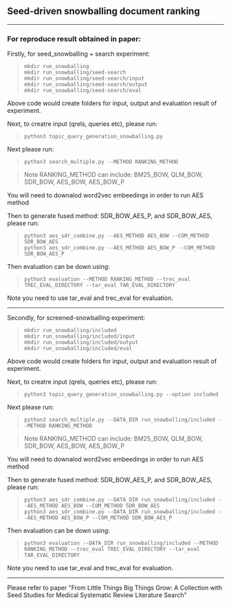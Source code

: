 ## Seed-driven snowballing document ranking

***

### For reproduce result obtained in paper:

Firstly, for seed_snowballing + search experiment:

> `mkdir run_snowballing`<br>
> `mkdir run_snowballing/seed-search`<br>
> `mkdir run_snowballing/seed-search/input` <br>
> `mkdir run_snowballing/seed-search/output` <br>
> `mkdir run_snowballing/seed-search/eval` <br>

Above code would create folders for input, output and evaluation result of experiment.

Next, to creatre input (qrels, queries etc), please run:

> `python3 topic_query_generation_snowballing.py` <br>

Next please run:

> `python3 search_multiple.py --METHOD RANKING_METHOD`<br>

> Note RANKING_METHOD can include: BM25_BOW, QLM_BOW, SDR_BOW, AES_BOW, AES_BOW_P

You will need to downalod word2vec embeedings in order to run AES method

Then to generate fused method: SDR_BOW_AES_P, and SDR_BOW_AES, please run:

> `python3 aes_sdr_combine.py --AES_METHOD AES_BOW --COM_METHOD SDR_BOW_AES` <br>
> `python3 aes_sdr_combine.py --AES_METHOD AES_BOW_P --COM_METHOD SDR_BOW_AES_P`

Then evaluation can be down using:
> `python3 evaluation --METHOD RANKING_METHOD --trec_eval TREC_EVAL_DIRECTORY --tar_eval TAR_EVAL_DIRECTORY` <br>

Note you need to use tar_eval and trec_eval for evaluation.

***

Secondly, for screened-snowballing experiment:

> `mkdir run_snowballing/included`<br>
> `mkdir run_snowballing/included/input` <br>
> `mkdir run_snowballing/included/output` <br>
> `mkdir run_snowballing/included/eval` <br>

Above code would create folders for input, output and evaluation result of experiment.

Next, to creatre input (qrels, queries etc), please run:

> `python3 topic_query_generation_snowballing.py --option included` <br>

Next please run:

> `python3 search_multiple.py --DATA_DIR run_snowballing/included --METHOD RANKING_METHOD`<br>

> Note RANKING_METHOD can include: BM25_BOW, QLM_BOW, SDR_BOW, AES_BOW, AES_BOW_P

You will need to downalod word2vec embeedings in order to run AES method

Then to generate fused method: SDR_BOW_AES_P, and SDR_BOW_AES, please run:

> `python3 aes_sdr_combine.py --DATA_DIR run_snowballing/included --AES_METHOD AES_BOW --COM_METHOD SDR_BOW_AES` <br>
> `python3 aes_sdr_combine.py --DATA_DIR run_snowballing/included --AES_METHOD AES_BOW_P --COM_METHOD SDR_BOW_AES_P`

Then evaluation can be down using:
> `python3 evaluation --DATA_DIR run_snowballing/included --METHOD RANKING_METHOD --trec_eval TREC_EVAL_DIRECTORY --tar_eval TAR_EVAL_DIRECTORY` <br>

Note you need to use tar_eval and trec_eval for evaluation.

***

Please refer to paper "From Little Things Big Things Grow: A Collection with Seed Studies for Medical Systematic Review Literature Search"
